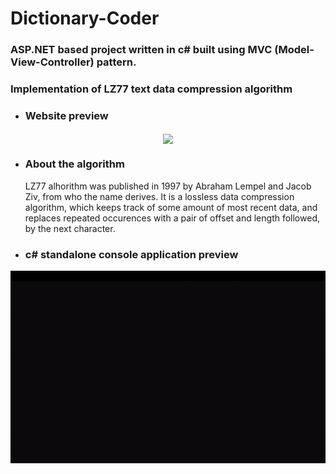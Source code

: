 [tags]: <> (C#, ASP.NET, Algorithm)
# Dictionary-Coder
### ASP.NET based project written in c# built using MVC (Model-View-Controller) pattern.
### Implementation of LZ77 text data compression algorithm
* ### Website preview
<p align="center"> 
<img src="https://i.imgur.com/Hlqpr7D.png" height="500" align="center">
</p>

* ### About the algorithm
   LZ77 alhorithm was published in 1997 by Abraham Lempel and Jacob Ziv, from who the name derives. It is a lossless data compression algorithm, 
   which keeps track of some amount of most recent data, and replaces repeated occurences with a pair of offset and length followed, by the next character.
* ### c# standalone console application preview
<p align="center"> 
<img src="lz77_console.gif"/>
</p>

